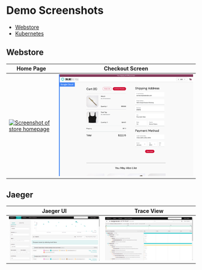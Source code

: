 # Demo Screenshots

- [Webstore](#webstore)
- [Kubernetes](#jaeger)

## Webstore

| Home Page                                                                                                         | Checkout Screen                                                                                                    |
| ----------------------------------------------------------------------------------------------------------------- | ------------------------------------------------------------------------------------------------------------------ |
| [![Screenshot of store homepage](./docs/img/online-boutique-frontend-1.png)](../docs/img/online-boutique-frontend-1.png) | [![Screenshot of checkout screen](./docs/img/online-boutique-frontend-2.png)](../docs/img/online-boutique-frontend-2.png) |

## Jaeger

| Jaeger UI                                                                                                         | Trace View                                                                                                    |
| ----------------------------------------------------------------------------------------------------------------- | ------------------------------------------------------------------------------------------------------------------ |
| [![Screenshot of Jaeger UI](./docs/img/jaeger-ui.png)](../docs/img/jaeger-ui.png) | [![Screenshot of Trace View](./docs/img/jaeger-trace-view.png)](../docs/img/jaeger-trace-view.png) |
